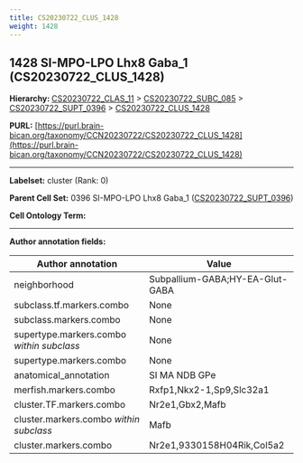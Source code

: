```yaml
---
title: CS20230722_CLUS_1428
weight: 1428
---
```

## 1428 SI-MPO-LPO Lhx8 Gaba_1 (CS20230722_CLUS_1428)
<b>Hierarchy: </b>
[CS20230722_CLAS_11](../CS20230722_CLAS_11) >
[CS20230722_SUBC_085](../CS20230722_SUBC_085) >
[CS20230722_SUPT_0396](../CS20230722_SUPT_0396) >
[CS20230722_CLUS_1428](../CS20230722_CLUS_1428)

**PURL:** [https://purl.brain-bican.org/taxonomy/CCN20230722/CS20230722_CLUS_1428](https://purl.brain-bican.org/taxonomy/CCN20230722/CS20230722_CLUS_1428)

---


**Labelset:** cluster (Rank: 0)

**Parent Cell Set:** 0396 SI-MPO-LPO Lhx8 Gaba_1 ([CS20230722_SUPT_0396](../CS20230722_SUPT_0396))



**Cell Ontology Term:** 

[MARKER GENES.]: #


---

[TRANSFERRED ANNOTATIONS.]: #


[AUTHOR ANNOTATION FIELDS.]: #


**Author annotation fields:**

| Author annotation | Value |
|-------------------|-------|
|neighborhood|Subpallium-GABA;HY-EA-Glut-GABA|
|subclass.tf.markers.combo|None|
|subclass.markers.combo|None|
|supertype.markers.combo _within subclass_|None|
|supertype.markers.combo|None|
|anatomical_annotation|SI MA NDB GPe|
|merfish.markers.combo|Rxfp1,Nkx2-1,Sp9,Slc32a1|
|cluster.TF.markers.combo|Nr2e1,Gbx2,Mafb|
|cluster.markers.combo _within subclass_|Mafb|
|cluster.markers.combo|Nr2e1,9330158H04Rik,Col5a2|
